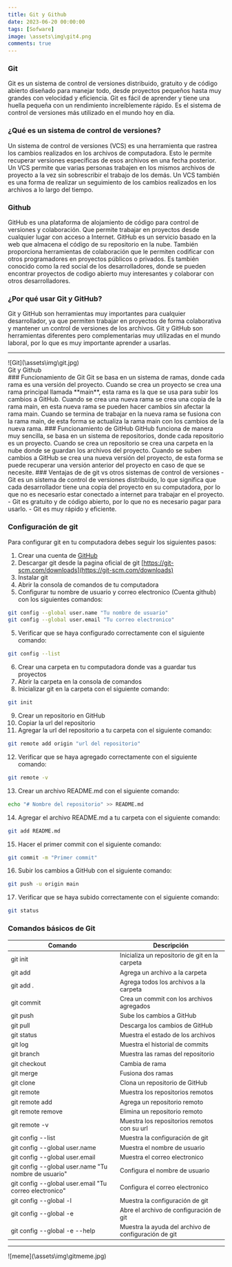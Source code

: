 ```yaml
---
title: Git y Github
date: 2023-06-20 00:00:00
tags: [Sofware]
image: \assets\img\git4.png
comments: true
---
```

### Git
Git es un sistema de control de versiones distribuido, gratuito y de código abierto diseñado para manejar todo, desde proyectos pequeños hasta muy grandes con velocidad y eficiencia. Git es fácil de aprender y tiene una huella pequeña con un rendimiento increíblemente rápido. Es el sistema de control de versiones más utilizado en el mundo hoy en día.

### ¿Qué es un sistema de control de versiones?
Un sistema de control de versiones (VCS) es una herramienta que rastrea los cambios realizados en los archivos de computadora. Esto le permite recuperar versiones específicas de esos archivos en una fecha posterior. Un VCS permite que varias personas trabajen en los mismos archivos de proyecto a la vez sin sobrescribir el trabajo de los demás. Un VCS también es una forma de realizar un seguimiento de los cambios realizados en los archivos a lo largo del tiempo.

### Github
GitHub es una plataforma de alojamiento de código para control de versiones y colaboración. Que permite trabajar en proyectos desde cualquier lugar con acceso a Internet. GitHub es un servicio basado en la web que almacena el código de su repositorio en la nube. También proporciona herramientas de colaboración que le permiten codificar con otros programadores en proyectos públicos o privados. Es también conocido como la red social de los desarrolladores, donde se pueden encontrar proyectos de codigo abierto muy interesantes y colaborar con otros desarrolladores.

### ¿Por qué usar Git y GitHub?
Git y GitHub son herramientas muy importantes para cualquier desarrollador, ya que permiten trabajar en proyectos de forma colaborativa y mantener un control de versiones de los archivos. Git y GitHub son herramientas diferentes pero complementarias muy utilizadas en el mundo laboral, por lo que es muy importante aprender a usarlas.
<hr>
![Git](\assets\img\git.jpg)
<figcaption> Git y Github</figcaption>
### Funcionamiento de Git
Git se basa en un sistema de ramas, donde cada rama es una versión del proyecto. Cuando se crea un proyecto se crea una rama principal llamada **main**, esta rama es la que se usa para subir los cambios a GitHub. Cuando se crea una nueva rama se crea una copia de la rama main, en esta nueva rama se pueden hacer cambios sin afectar la rama main. Cuando se termina de trabajar en la nueva rama se fusiona con la rama main, de esta forma se actualiza la rama main con los cambios de la nueva rama.
### Funcionamiento de GitHub
GitHub funciona de manera muy sencilla, se basa en un sistema de repositorios, donde cada repositorio es un proyecto. Cuando se crea un repositorio se crea una carpeta en la nube donde se guardan los archivos del proyecto. Cuando se suben cambios a GitHub se crea una nueva versión del proyecto, de esta forma se puede recuperar una versión anterior del proyecto en caso de que se necesite.
### Ventajas de de git vs otros sistemas de control de versiones
- Git es un sistema de control de versiones distribuido, lo que significa que cada desarrollador tiene una copia del proyecto en su computadora, por lo que no es necesario estar conectado a internet para trabajar en el proyecto.
- Git es gratuito y de código abierto, por lo que no es necesario pagar para usarlo.
- Git es muy rápido y eficiente.

### Configuración de git
Para configurar git en tu computadora debes seguir los siguientes pasos:
1. Crear una cuenta de [GitHub](https://github.com/)
1. Descargar git desde la pagina oficial de git [https://git-scm.com/downloads](https://git-scm.com/downloads)
2. Instalar git 
3. Abrir la consola de comandos de tu computadora
4. Configurar tu nombre de usuario y correo electronico (Cuenta github) con los siguientes comandos:
```bash
git config --global user.name "Tu nombre de usuario"
git config --global user.email "Tu correo electronico"
```
5. Verificar que se haya configurado correctamente con el siguiente comando:
```bash
git config --list
```
6. Crear una carpeta en tu computadora donde vas a guardar tus proyectos
7. Abrir la carpeta en la consola de comandos
8. Inicializar git en la carpeta con el siguiente comando:
```bash
git init
```
9. Crear un repositorio en GitHub
10. Copiar la url del repositorio
11. Agregar la url del repositorio a tu carpeta con el siguiente comando:
```bash
git remote add origin "url del repositorio"
```
12. Verificar que se haya agregado correctamente con el siguiente comando:
```bash
git remote -v
```
13. Crear un archivo README.md con el siguiente comando:
```bash
echo "# Nombre del repositorio" >> README.md
```
14. Agregar el archivo README.md a tu carpeta con el siguiente comando:
```bash
git add README.md
```
15. Hacer el primer commit con el siguiente comando:
```bash
git commit -m "Primer commit"
```
16. Subir los cambios a GitHub con el siguiente comando:
```bash
git push -u origin main
```
17. Verificar que se haya subido correctamente con el siguiente comando:
```bash
git status
```
### Comandos básicos  de Git

| Comando    | Descripción                                    |
| ---        | ---                                            |
| git init   | Inicializa un repositorio de git en la carpeta |
| git add    | Agrega un archivo a la carpeta                 |
| git add .  | Agrega todos los archivos a la carpeta         |
| git commit | Crea un commit con los archivos agregados      |
| git push   | Sube los cambios a GitHub                      |
| git pull   | Descarga los cambios de GitHub                 |
| git status | Muestra el estado de los archivos              |
| git log    | Muestra el historial de commits                |
| git branch | Muestra las ramas del repositorio              |
| git checkout | Cambia de rama                               |
| git merge  | Fusiona dos ramas                              |
| git clone  | Clona un repositorio de GitHub                 |
| git remote | Muestra los repositorios remotos               |
| git remote add | Agrega un repositorio remoto               |
| git remote remove | Elimina un repositorio remoto           |
| git remote -v | Muestra los repositorios remotos con su url |
| git config --list | Muestra la configuración de git         |
| git config --global user.name | Muestra el nombre de usuario |
| git config --global user.email | Muestra el correo electronico |
| git config --global user.name "Tu nombre de usuario" | Configura el nombre de usuario |
| git config --global user.email "Tu correo electronico" | Configura el correo electronico |
| git config --global -l | Muestra la configuración de git |
| git config --global -e | Abre el archivo de configuración de git |
| git config --global -e --help | Muestra la ayuda del archivo de configuración de git |

<hr>
![meme](\assets\img\gitmeme.jpg)
